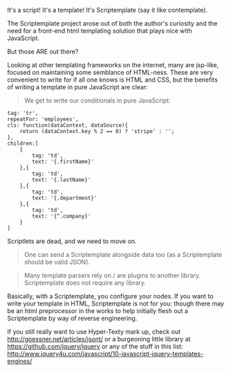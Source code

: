 It's a script! It's a template!
It's Scriptemplate (say it like contemplate).

The Scriptemplate project arose out of both the author's curiosity and the need for a 
front-end html templating solution that plays nice with JavaScript.

But those ARE out there?

Looking at other templating frameworks on the internet, many are jsp-like, focused on 
maintaining some semblance of HTML-ness. These are very convenient to write for if all 
one knows is HTML and CSS, but the benefits of writing a template in pure JavaScript
are clear:

> We get to write our conditionals in pure JavaScript:

	tag: 'tr',
	repeatFor: 'employees',
	cls: function(dataContext, dataSource){
		return (dataContext.key % 2 == 0) ? 'stripe' : '';
	},
	children:[
		{
			tag: 'td',
			text: '{.firstName}'
		},{
			tag: 'td',
			text: '{.lastName}'
		},{
			tag: 'td',
			text: '{.department}'
		},{
			tag: 'td',
			text: '{^.company}'
		}
	]
	
 Scriptlets are dead, and we need to move on.
	
> One can send a Scriptemplate alongside data too (as a Scriptemplate should be valid JSON).

> Many template parsers rely on / are plugins to another library. Scriptemplate does not 
require any library.

Basically, with a Scriptemplate, you configure your nodes. If you want to write your template
in HTML, Scriptemplate is not for you: though there may be an html preprocessor in the works 
to help initially flesh out a Scriptemplate by way of reverse engineering.

If you still really want to use Hyper-Texty mark up, check out http://goessner.net/articles/jsont/
or a burgeoning little library at https://github.com/jquery/jquery or any of the stuff in this list:
http://www.jquery4u.com/javascript/10-javascript-jquery-templates-engines/
